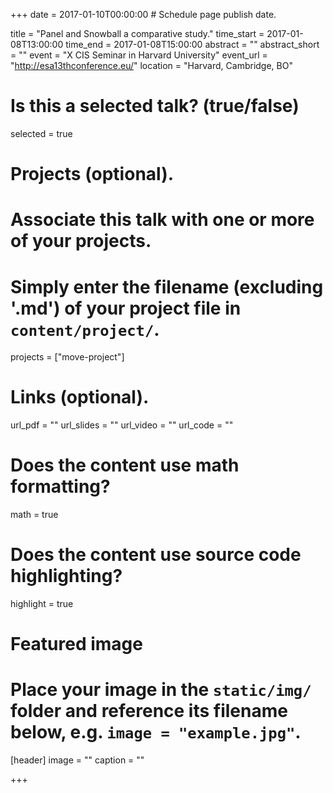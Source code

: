 +++
date = 2017-01-10T00:00:00  # Schedule page publish date.

title = "Panel and Snowball a comparative study."
time_start = 2017-01-08T13:00:00
time_end = 2017-01-08T15:00:00
abstract = ""
abstract_short = ""
event = "X CIS Seminar in Harvard University"
event_url = "http://esa13thconference.eu/"
location = "Harvard, Cambridge, BO"

# Is this a selected talk? (true/false)
selected = true

# Projects (optional).
#   Associate this talk with one or more of your projects.
#   Simply enter the filename (excluding '.md') of your project file in `content/project/`.
projects = ["move-project"]

# Links (optional).
url_pdf = ""
url_slides = ""
url_video = ""
url_code = ""

# Does the content use math formatting?
math = true

# Does the content use source code highlighting?
highlight = true

# Featured image
# Place your image in the `static/img/` folder and reference its filename below, e.g. `image = "example.jpg"`.
[header]
image = ""
caption = ""

+++


